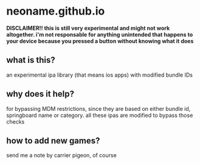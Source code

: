 # neoname.github.io

**DISCLAIMER!! this is still very experimental and might not work altogether. i'm not responsable for anything unintended that happens to your device because you pressed a button without knowing what it does**

## what is this?
an experimental ipa library (that means ios apps) with modified bundle IDs

## why does it help?
for bypassing MDM restrictions, since they are based on either bundle id, springboard name or category.
all these ipas are modified to bypass those checks

## how to add new games?
send me a note by carrier pigeon, of course
